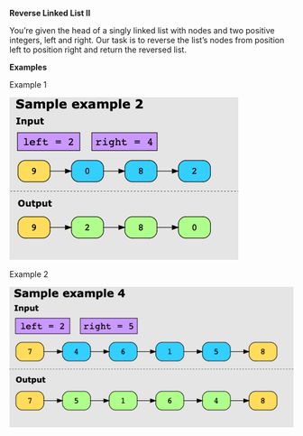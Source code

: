 **Reverse Linked List II**

You’re given the head of a singly linked list with nodes and two positive integers, left and right. Our task is to reverse the list’s nodes from position left to position right and return the reversed list.

**Examples**

Example 1

![img.png](example1.png)

Example 2

![img_1.png](example2.png)

